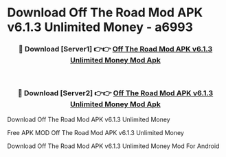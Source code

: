 # Download Off The Road Mod APK v6.1.3 Unlimited Money - a6993



<div align="center">
<h3>🔴 Download [Server1] 👉👉 <a href="https://momento.my/?title=Off_The_Road_Mod_APK_v6.1.3_Unlimited_Money">Off The Road Mod APK v6.1.3 Unlimited Money Mod Apk</a></h3><br>

<h3>🔴 Download [Server2] 👉👉 <a href="https://momento.my/?title=Off_The_Road_Mod_APK_v6.1.3_Unlimited_Money">Off The Road Mod APK v6.1.3 Unlimited Money Mod Apk</a></h3>
</div>



Download Off The Road Mod APK v6.1.3 Unlimited Money 

Free APK MOD Off The Road Mod APK v6.1.3 Unlimited Money 

Download Off The Road Mod APK v6.1.3 Unlimited Money Mod For Android
